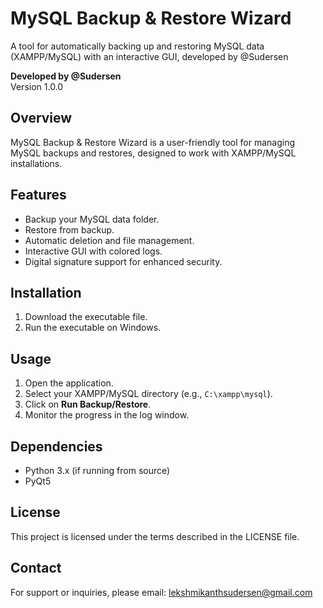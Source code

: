 # MySQL Backup & Restore Wizard
A tool for automatically backing up and restoring MySQL data (XAMPP/MySQL) with an interactive GUI, developed by @Sudersen

**Developed by @Sudersen**  
Version 1.0.0

## Overview
MySQL Backup & Restore Wizard is a user-friendly tool for managing MySQL backups and restores, designed to work with XAMPP/MySQL installations.

## Features
- Backup your MySQL data folder.
- Restore from backup.
- Automatic deletion and file management.
- Interactive GUI with colored logs.
- Digital signature support for enhanced security.

## Installation
1. Download the executable file.
2. Run the executable on Windows.

## Usage
1. Open the application.
2. Select your XAMPP/MySQL directory (e.g., `C:\xampp\mysql`).
3. Click on **Run Backup/Restore**.
4. Monitor the progress in the log window.

## Dependencies
- Python 3.x (if running from source)
- PyQt5

## License
This project is licensed under the terms described in the LICENSE file.

## Contact
For support or inquiries, please email: lekshmikanthsudersen@gmail.com
